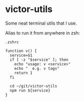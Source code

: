 # victor-utils

Some neat terminal utils that I use.

Alias to run it from anywhere in zsh:

`.zshrc`
```
function v() {
  service=$1
  if [ -z "$service" ]; then
    echo "usage: v <service>"
    echo "  e.g. v tags"
    return 1
  fi

  cd ~/git/victor-utils
  npm run ${service}
}
```
